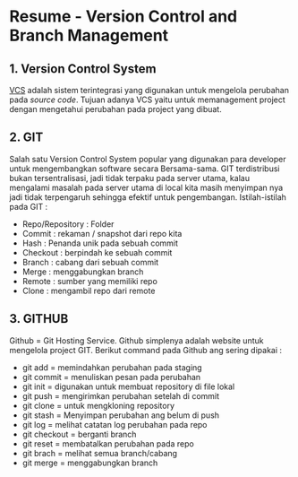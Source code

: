 # Resume - Version Control and Branch Management

## 1. Version Control System

[VCS] adalah sistem terintegrasi yang digunakan untuk mengelola perubahan pada _source code_. Tujuan adanya VCS yaitu untuk memanagement project dengan mengetahui perubahan pada project yang dibuat.

## 2. GIT

Salah satu Version Control System popular yang digunakan para developer untuk mengembangkan software secara Bersama-sama. GIT terdistribusi bukan tersentralisasi, jadi tidak terpaku pada server utama, kalau mengalami masalah pada server utama di local kita masih menyimpan nya jadi tidak terpengaruh sehingga efektif untuk pengembangan.
Istilah-istilah pada GIT :

- Repo/Repository : Folder
- Commit : rekaman / snapshot dari repo kita
- Hash : Penanda unik pada sebuah commit
- Checkout : berpindah ke sebuah commit
- Branch : cabang dari sebuah commit
- Merge : menggabungkan branch
- Remote : sumber yang memiliki repo
- Clone : mengambil repo dari remote

## 3. GITHUB

Github = Git Hosting Service. Github simplenya adalah website untuk mengelola project GIT. Berikut command pada Github ang sering dipakai :

- git add = memindahkan perubahan pada staging
- git commit = menuliskan pesan pada perubahan
- git init = digunakan untuk membuat repository di file lokal
- git push = mengirimkan perubahan setelah di commit
- git clone = untuk mengkloning repository
- git stash = Menyimpan perubahan ang belum di push
- git log = melihat catatan log perubahan pada repo
- git checkout = berganti branch
- git reset = membatalkan perubahan pada repo
- git brach = melihat semua branch/cabang
- git merge = menggabungkan branch

[vcs]: https://glints.com/id/lowongan/version-control-system/#.Y_RVpHZBw2w
